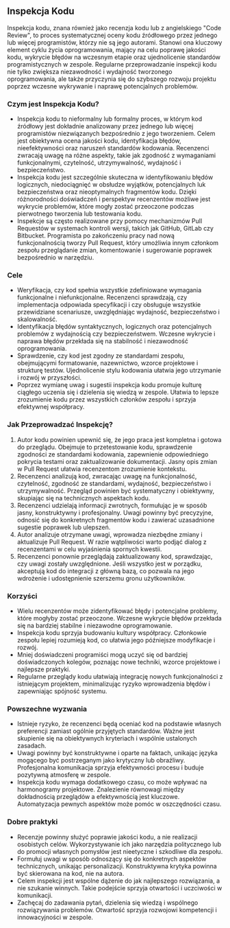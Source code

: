 ## Inspekcja Kodu

Inspekcja kodu, znana również jako recenzja kodu lub z angielskiego "Code Review", to proces systematycznej oceny kodu źródłowego przez jednego lub więcej programistów, którzy nie są jego autorami. Stanowi ona kluczowy element cyklu życia oprogramowania, mający na celu poprawę jakości kodu, wykrycie błędów na wczesnym etapie oraz ujednolicenie standardów programistycznych w zespole. Regularne przeprowadzanie inspekcji kodu nie tylko zwiększa niezawodność i wydajność tworzonego oprogramowania, ale także przyczynia się do szybszego rozwoju projektu poprzez wczesne wykrywanie i naprawę potencjalnych problemów.

### Czym jest Inspekcja Kodu?

- Inspekcja kodu to nieformalny lub formalny proces, w którym kod źródłowy jest dokładnie analizowany przez jednego lub więcej programistów niezwiązanych bezpośrednio z jego tworzeniem. Celem jest obiektywna ocena jakości kodu, identyfikacja błędów, nieefektywności oraz naruszeń standardów kodowania. Recenzenci zwracają uwagę na różne aspekty, takie jak zgodność z wymaganiami funkcjonalnymi, czytelność, utrzymywalność, wydajność i bezpieczeństwo.
- Inspekcja kodu jest szczególnie skuteczna w identyfikowaniu błędów logicznych, niedociągnięć w obsłudze wyjątków, potencjalnych luk bezpieczeństwa oraz nieoptymalnych fragmentów kodu. Dzięki różnorodności doświadczeń i perspektyw recenzentów możliwe jest wykrycie problemów, które mogły zostać przeoczone podczas pierwotnego tworzenia lub testowania kodu.
- Inspekcje są często realizowane przy pomocy mechanizmów Pull Requestów w systemach kontroli wersji, takich jak GitHub, GitLab czy Bitbucket. Programista po zakończeniu pracy nad nową funkcjonalnością tworzy Pull Request, który umożliwia innym członkom zespołu przeglądanie zmian, komentowanie i sugerowanie poprawek bezpośrednio w narzędziu.

### Cele

- Weryfikacja, czy kod spełnia wszystkie zdefiniowane wymagania funkcjonalne i niefunkcjonalne. Recenzenci sprawdzają, czy implementacja odpowiada specyfikacji i czy obsługuje wszystkie przewidziane scenariusze, uwzględniając wydajność, bezpieczeństwo i skalowalność.
- Identyfikacja błędów syntaktycznych, logicznych oraz potencjalnych problemów z wydajnością czy bezpieczeństwem. Wczesne wykrycie i naprawa błędów przekłada się na stabilność i niezawodność oprogramowania.
- Sprawdzenie, czy kod jest zgodny ze standardami zespołu, obejmującymi formatowanie, nazewnictwo, wzorce projektowe i strukturę testów. Ujednolicenie stylu kodowania ułatwia jego utrzymanie i rozwój w przyszłości.
- Poprzez wymianę uwag i sugestii inspekcja kodu promuje kulturę ciągłego uczenia się i dzielenia się wiedzą w zespole. Ułatwia to lepsze zrozumienie kodu przez wszystkich członków zespołu i sprzyja efektywnej współpracy.

### Jak Przeprowadzać Inspekcję?

1. Autor kodu powinien upewnić się, że jego praca jest kompletna i gotowa do przeglądu. Obejmuje to przetestowanie kodu, sprawdzenie zgodności ze standardami kodowania, zapewnienie odpowiedniego pokrycia testami oraz zaktualizowanie dokumentacji. Jasny opis zmian w Pull Request ułatwia recenzentom zrozumienie kontekstu.
2. Recenzenci analizują kod, zwracając uwagę na funkcjonalność, czytelność, zgodność ze standardami, wydajność, bezpieczeństwo i utrzymywalność. Przegląd powinien być systematyczny i obiektywny, skupiając się na technicznych aspektach kodu.
3. Recenzenci udzielają informacji zwrotnych, formułując je w sposób jasny, konstruktywny i profesjonalny. Uwagi powinny być precyzyjne, odnosić się do konkretnych fragmentów kodu i zawierać uzasadnione sugestie poprawek lub ulepszeń.
4. Autor analizuje otrzymane uwagi, wprowadza niezbędne zmiany i aktualizuje Pull Request. W razie wątpliwości warto podjąć dialog z recenzentami w celu wyjaśnienia spornych kwestii.
5. Recenzenci ponownie przeglądają zaktualizowany kod, sprawdzając, czy uwagi zostały uwzględnione. Jeśli wszystko jest w porządku, akceptują kod do integracji z główną bazą, co pozwala na jego wdrożenie i udostępnienie szerszemu gronu użytkowników.

### Korzyści

- Wielu recenzentów może zidentyfikować błędy i potencjalne problemy, które mogłyby zostać przeoczone. Wczesne wykrycie błędów przekłada się na bardziej stabilne i niezawodne oprogramowanie.
- Inspekcja kodu sprzyja budowaniu kultury współpracy. Członkowie zespołu lepiej rozumieją kod, co ułatwia jego późniejsze modyfikacje i rozwój.
- Mniej doświadczeni programiści mogą uczyć się od bardziej doświadczonych kolegów, poznając nowe techniki, wzorce projektowe i najlepsze praktyki.
- Regularne przeglądy kodu ułatwiają integrację nowych funkcjonalności z istniejącym projektem, minimalizując ryzyko wprowadzenia błędów i zapewniając spójność systemu.

### Powszechne wyzwania

- Istnieje ryzyko, że recenzenci będą oceniać kod na podstawie własnych preferencji zamiast ogólnie przyjętych standardów. Ważne jest skupienie się na obiektywnych kryteriach i wspólnie ustalonych zasadach.
- Uwagi powinny być konstruktywne i oparte na faktach, unikając języka mogącego być postrzeganym jako krytyczny lub obraźliwy. Profesjonalna komunikacja sprzyja efektywności procesu i buduje pozytywną atmosferę w zespole.
- Inspekcja kodu wymaga dodatkowego czasu, co może wpływać na harmonogramy projektowe. Znalezienie równowagi między dokładnością przeglądów a efektywnością jest kluczowe. Automatyzacja pewnych aspektów może pomóc w oszczędności czasu.

### Dobre praktyki

- Recenzje powinny służyć poprawie jakości kodu, a nie realizacji osobistych celów. Wykorzystywanie ich jako narzędzia politycznego lub do promocji własnych pomysłów jest nieetyczne i szkodliwe dla zespołu.
- Formułuj uwagi w sposób odnoszący się do konkretnych aspektów technicznych, unikając personalizacji. Konstruktywna krytyka powinna być skierowana na kod, nie na autora.
- Celem inspekcji jest wspólne dążenie do jak najlepszego rozwiązania, a nie szukanie winnych. Takie podejście sprzyja otwartości i uczciwości w komunikacji.
- Zachęcaj do zadawania pytań, dzielenia się wiedzą i wspólnego rozwiązywania problemów. Otwartość sprzyja rozwojowi kompetencji i innowacyjności w zespole.
